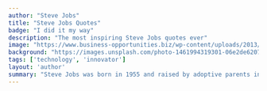 ```yaml
---
author: "Steve Jobs"
title: "Steve Jobs Quotes"
badge: "I did it my way"
description: "The most inspiring Steve Jobs quotes ever"
image: "https://www.business-opportunities.biz/wp-content/uploads/2013/11/steve_jobs.jpg"
background: "https://images.unsplash.com/photo-1461994319301-06e2de6207c3?ixlib=rb-1.2.1&ixid=eyJhcHBfaWQiOjEyMDd9&auto=format&fit=crop&w=1800&q=1200"
tags: ['technology', 'innovator']
layout: 'author'
summary: "Steve Jobs was born in 1955 and raised by adoptive parents in Cupertino, California. Though he was interested in engineering, his passions as a youth varied. After dropping out of Reed College, Jobs worked as a video game designer at Atari and later went to India to experience Buddhism."
---
```

